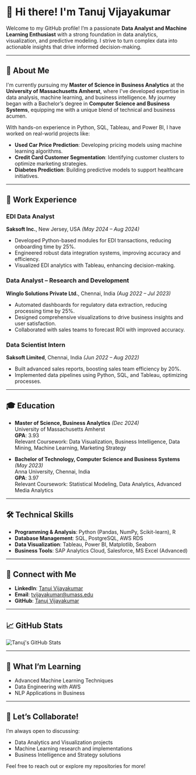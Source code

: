 # 👋 Hi there! I'm Tanuj Vijayakumar

Welcome to my GitHub profile! I’m a passionate **Data Analyst and Machine Learning Enthusiast** with a strong foundation in data analytics, visualization, and predictive modeling. I strive to turn complex data into actionable insights that drive informed decision-making.

---

## 🌟 About Me

I'm currently pursuing my **Master of Science in Business Analytics** at the **University of Massachusetts Amherst**, where I've developed expertise in data analysis, machine learning, and business intelligence. My journey began with a Bachelor’s degree in **Computer Science and Business Systems**, equipping me with a unique blend of technical and business acumen.

With hands-on experience in Python, SQL, Tableau, and Power BI, I have worked on real-world projects like:
- **Used Car Price Prediction**: Developing pricing models using machine learning algorithms.
- **Credit Card Customer Segmentation**: Identifying customer clusters to optimize marketing strategies.
- **Diabetes Prediction**: Building predictive models to support healthcare initiatives.

---

## 💼 Work Experience

### **EDI Data Analyst**  
**Saksoft Inc.**, New Jersey, USA *(May 2024 – Aug 2024)*  
- Developed Python-based modules for EDI transactions, reducing onboarding time by 25%.
- Engineered robust data integration systems, improving accuracy and efficiency.
- Visualized EDI analytics with Tableau, enhancing decision-making.

### **Data Analyst – Research and Development**  
**Winglo Solutions Private Ltd.**, Chennai, India *(Aug 2022 – Jul 2023)*  
- Automated dashboards for regulatory data extraction, reducing processing time by 25%.
- Designed comprehensive visualizations to drive business insights and user satisfaction.
- Collaborated with sales teams to forecast ROI with improved accuracy.

### **Data Scientist Intern**  
**Saksoft Limited**, Chennai, India *(Jun 2022 – Aug 2022)*  
- Built advanced sales reports, boosting sales team efficiency by 20%.
- Implemented data pipelines using Python, SQL, and Tableau, optimizing processes.

---

## 🎓 Education

- **Master of Science, Business Analytics** *(Dec 2024)*  
  University of Massachusetts Amherst  
  **GPA**: 3.93  
  Relevant Coursework: Data Visualization, Business Intelligence, Data Mining, Machine Learning, Marketing Strategy

- **Bachelor of Technology, Computer Science and Business Systems** *(May 2023)*  
  Anna University, Chennai, India  
  **GPA**: 3.97  
  Relevant Coursework: Statistical Modeling, Data Analytics, Advanced Media Analytics

---

## 🛠 Technical Skills

- **Programming & Analysis**: Python (Pandas, NumPy, Scikit-learn), R
- **Database Management**: SQL, PostgreSQL, AWS RDS
- **Data Visualization**: Tableau, Power BI, Matplotlib, Seaborn
- **Business Tools**: SAP Analytics Cloud, Salesforce, MS Excel (Advanced)

---

## 🔗 Connect with Me

- **LinkedIn**: [Tanuj Vijayakumar](https://www.linkedin.com/in/tanujvijayakumar/)  
- **Email**: tvijayakumar@umass.edu  
- **GitHub**: [Tanuj Vijayakumar](https://github.com/tanujvijayakumar)

---

## 📈 GitHub Stats

![Tanuj's GitHub Stats](https://github-readme-stats.vercel.app/api?username=tvijayakumar01&show_icons=true&theme=radical)

---

## 🌱 What I’m Learning
- Advanced Machine Learning Techniques
- Data Engineering with AWS
- NLP Applications in Business

---

## 🤝 Let’s Collaborate!
I’m always open to discussing:
- Data Analytics and Visualization projects
- Machine Learning research and implementations
- Business Intelligence and Strategy solutions

Feel free to reach out or explore my repositories for more!
